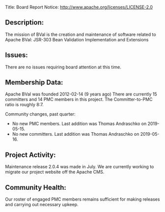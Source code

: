 Title: Board Report
Notice: http://www.apache.org/licenses/LICENSE-2.0

## Description:
The mission of BVal is the creation and maintenance of software related to 
Apache BVal: JSR-303 Bean Validation Implementation and Extensions

## Issues:
There are no issues requiring board attention at this time.

## Membership Data:
Apache BVal was founded 2012-02-14 (9 years ago)
There are currently 15 committers and 14 PMC members in this project.
The Committer-to-PMC ratio is roughly 8:7.

Community changes, past quarter:
- No new PMC members. Last addition was Thomas Andraschko on 2019-05-15.
- No new committers. Last addition was Thomas Andraschko on 2019-05-16.

## Project Activity:
Maintenance release 2.0.4 was made in July. We are currently working to
migrate our project website off the Apache CMS.

## Community Health:
Our roster of engaged PMC members remains sufficient for making releases and
carrying out necessary upkeep.
